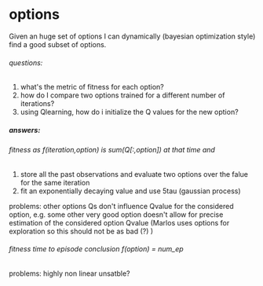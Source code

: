 # options

Given an huge set of options I can dynamically (bayesian optimization style) find a good subset of options.

###### questions:
1. what's the metric of fitness for each option?
2. how do I compare two options trained for a different number of iterations? 
3. using Qlearning, how do i initialize the Q values for the new option?

##### answers:
###### fitness as f(iteration,option) is sum(Q[:,option]) at that time and 
1. store all the past observations and evaluate two options over the falue for the same iteration  
1. fit an exponentially decaying value and use 5tau (gaussian process)

problems:
other options Qs don't influence Qvalue for the considered option, e.g. some other very good option doesn't allow for precise estimation of the considered option Qvalue (Marlos uses options for exploration so this should not be as bad (?) )

###### fitness time to episode conclusion f(option) = num\_ep

problems:
highly non linear
unsatble?
